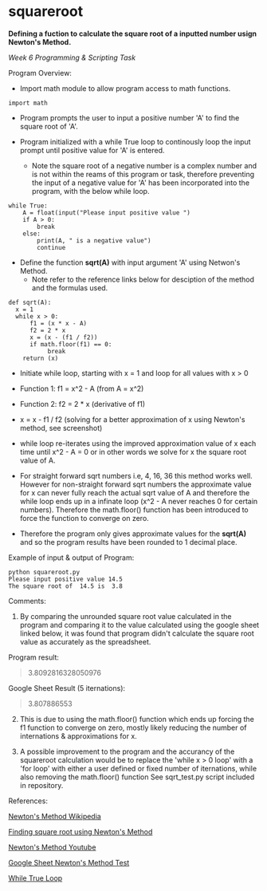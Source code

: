 # squareroot
**Defining a fuction to calculate the square root of a inputted number usign Newton's Method.**

*Week 6 Programming & Scripting Task*

Program Overview:

- Import math module to allow program access to math functions.
```
import math
```
- Program prompts the user to input a positive number 'A' to find the square root of 'A'.

- Program initialized with a while True loop to continously loop the input prompt until positive value for 'A' is entered.
  - Note the square root of a negative number is a complex number and is not within the reams of this program or task, therefore preventing the input of a negative value for 'A' has been incorporated into the program, with the below while loop.
```
while True:                         
    A = float(input("Please input positive value ")
    if A > 0:                       
        break                       
    else:                           
        print(A, " is a negative value")
        continue
```
- Define the function **sqrt(A)** with input argument 'A' using Netwon's Method.
  - Note refer to the reference links below for desciption of the method and the formulas used.
```
def sqrt(A): 
  x = 1
  while x > 0:
      f1 = (x * x - A)           
      f2 = 2 * x                 
      x = (x - (f1 / f2))         
      if math.floor(f1) == 0:     
           break                   
    return (x)
```
  - Initiate while loop, starting with x = 1 and loop for all values with x > 0 
  - Function 1: f1 = x^2 - A  (from A = x^2)
  - Function 2: f2 = 2 * x    (derivative of f1)
  - x = x - f1 / f2           (solving for a better approximation of x using Newton's method, see screenshot)
  
  - while loop re-iterates using the improved approximation value of x each time until x^2 - A = 0 or in other words we solve for x the square root value of A.
  - For straight forward sqrt numbers i.e, 4, 16, 36 this method works well. However for non-straight forward sqrt numbers the approximate value for x can never fully reach the actual sqrt value of A and therefore the while loop ends up in a infinate loop (x^2 - A never reaches 0 for certain numbers). Therefore the math.floor() function has been introduced to force the function to converge on zero.
- Therefore the program only gives approximate values for the **sqrt(A)** and so the program results have been rounded to 1 decimal place.

Example of input & output of Program:
```
python squareroot.py
Please input positive value 14.5
The square root of  14.5 is  3.8
```

Comments:

1. By comparing the unrounded square root value calculated in the program and comparing it to the value calculated using the google sheet linked below, it was found that program didn't calculate the square root value as accurately as the spreadsheet. 

Program result:
>3.8092816328050976

Google Sheet Result (5 iternations):
>3.807886553

2. This is due to using the math.floor() function which ends up forcing the f1 function to converge on zero, mostly likely reducing the number of internations & approximations for x.

3. A possible improvement to the program and the accurancy of the squareroot calculation would be to replace the 'while x > 0 loop' with a 'for loop' with either a user defined or fixed number of iternations, while also removing the math.floor() function
See sqrt_test.py script included in repository.

References:

[Newton's Method Wikipedia](https://en.wikipedia.org/wiki/Newton's_method)

[Finding square root using Newton's Method](https://www.math.upenn.edu/~kazdan/202F09/sqrt.pdf])

[Newton's Method Youtube](https://www.youtube.com/watch?v=1uN8cBGVpfs)

[Google Sheet Newton's Method Test](https://docs.google.com/spreadsheets/d/1XdYph3rWyFUW1V87tzbpFzPePt--ykv3IMzU9g2qohI/edit?usp=sharing)

[While True Loop](https://stackoverflow.com/questions/14907067/how-do-i-restart-a-program-based-on-user-input)

